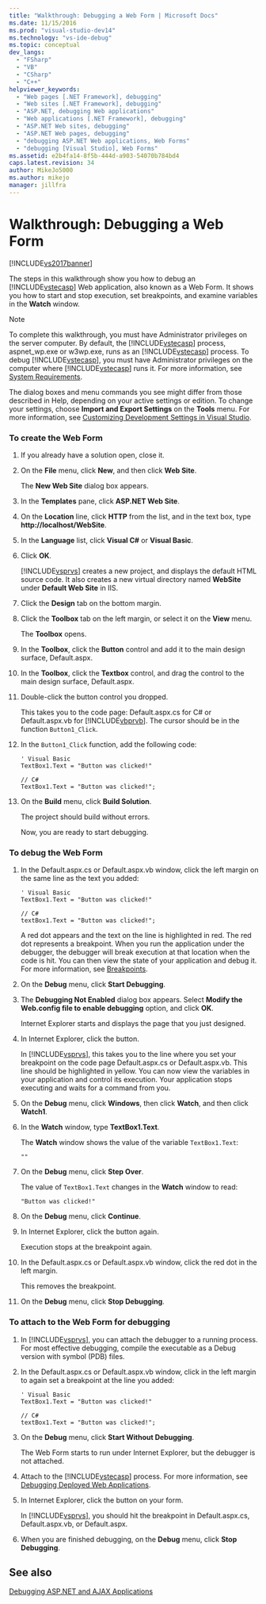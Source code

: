 ```yaml
---
title: "Walkthrough: Debugging a Web Form | Microsoft Docs"
ms.date: 11/15/2016
ms.prod: "visual-studio-dev14"
ms.technology: "vs-ide-debug"
ms.topic: conceptual
dev_langs: 
  - "FSharp"
  - "VB"
  - "CSharp"
  - "C++"
helpviewer_keywords: 
  - "Web pages [.NET Framework], debugging"
  - "Web sites [.NET Framework], debugging"
  - "ASP.NET, debugging Web applications"
  - "Web applications [.NET Framework], debugging"
  - "ASP.NET Web sites, debugging"
  - "ASP.NET Web pages, debugging"
  - "debugging ASP.NET Web applications, Web Forms"
  - "debugging [Visual Studio], Web Forms"
ms.assetid: e2b4fa14-8f5b-444d-a903-54070b784bd4
caps.latest.revision: 34
author: MikeJo5000
ms.author: mikejo
manager: jillfra
---
```

# Walkthrough: Debugging a Web Form
[!INCLUDE[vs2017banner](../includes/vs2017banner.md)]

The steps in this walkthrough show you how to debug an [!INCLUDE[vstecasp](../includes/vstecasp-md.md)] Web application, also known as a Web Form. It shows you how to start and stop execution, set breakpoints, and examine variables in the **Watch** window.  
  
> [!NOTE]
> To complete this walkthrough, you must have Administrator privileges on the server computer. By default, the [!INCLUDE[vstecasp](../includes/vstecasp-md.md)] process, aspnet_wp.exe or w3wp.exe, runs as an [!INCLUDE[vstecasp](../includes/vstecasp-md.md)] process. To debug [!INCLUDE[vstecasp](../includes/vstecasp-md.md)], you must have Administrator privileges on the computer where [!INCLUDE[vstecasp](../includes/vstecasp-md.md)] runs it. For more information, see [System Requirements](../debugger/aspnet-debugging-system-requirements.md).  
  
 The dialog boxes and menu commands you see might differ from those described in Help, depending on your active settings or edition. To change your settings, choose **Import and Export Settings** on the **Tools** menu. For more information, see [Customizing Development Settings in Visual Studio](https://msdn.microsoft.com/22c4debb-4e31-47a8-8f19-16f328d7dcd3).  
  
### To create the Web Form  
  
1. If you already have a solution open, close it.  
  
2. On the **File** menu, click **New**, and then click **Web Site**.  
  
     The **New Web Site** dialog box appears.  
  
3. In the **Templates** pane, click **ASP.NET Web Site**.  
  
4. On the **Location** line, click **HTTP** from the list, and in the text box, type **http://localhost/WebSite**.  
  
5. In the **Language** list, click **Visual C#** or **Visual Basic**.  
  
6. Click **OK**.  
  
     [!INCLUDE[vsprvs](../includes/vsprvs-md.md)] creates a new project, and displays the default HTML source code. It also creates a new virtual directory named **WebSite** under **Default Web Site** in IIS.  
  
7. Click the **Design** tab on the bottom margin.  
  
8. Click the **Toolbox** tab on the left margin, or select it on the **View** menu.  
  
     The **Toolbox** opens.  
  
9. In the **Toolbox**, click the **Button** control and add it to the main design surface, Default.aspx.  
  
10. In the **Toolbox**, click the **Textbox** control, and drag the control to the main design surface, Default.aspx.  
  
11. Double-click the button control you dropped.  
  
     This takes you to the code page: Default.aspx.cs for C# or Default.aspx.vb for [!INCLUDE[vbprvb](../includes/vbprvb-md.md)]. The cursor should be in the function `Button1_Click`.  
  
12. In the `Button1_Click` function, add the following code:  
  
    ```  
    ' Visual Basic  
    TextBox1.Text = "Button was clicked!"  
  
    // C#  
    TextBox1.Text = "Button was clicked!";  
    ```  
  
13. On the **Build** menu, click **Build Solution**.  
  
     The project should build without errors.  
  
     Now, you are ready to start debugging.  
  
### To debug the Web Form  
  
1. In the Default.aspx.cs or Default.aspx.vb window, click the left margin on the same line as the text you added:  
  
    ```  
    ' Visual Basic  
    TextBox1.Text = "Button was clicked!"  
  
    // C#  
    textBox1.Text = "Button was clicked!";  
    ```  
  
     A red dot appears and the text on the line is highlighted in red. The red dot represents a breakpoint. When you run the application under the debugger, the debugger will break execution at that location when the code is hit. You can then view the state of your application and debug it. For more information, see [Breakpoints](https://msdn.microsoft.com/fe4eedc1-71aa-4928-962f-0912c334d583).  
  
2. On the **Debug** menu, click **Start Debugging**.  
  
3. The **Debugging Not Enabled** dialog box appears. Select **Modify the Web.config file to enable debugging** option, and click **OK**.  
  
     Internet Explorer starts and displays the page that you just designed.  
  
4. In Internet Explorer, click the button.  
  
     In [!INCLUDE[vsprvs](../includes/vsprvs-md.md)], this takes you to the line where you set your breakpoint on the code page Default.aspx.cs or Default.aspx.vb. This line should be highlighted in yellow. You can now view the variables in your application and control its execution. Your application stops executing and waits for a command from you.  
  
5. On the **Debug** menu, click **Windows**, then click **Watch**, and then click **Watch1**.  
  
6. In the **Watch** window, type **TextBox1.Text**.  
  
     The **Watch** window shows the value of the variable `TextBox1.Text`:  
  
    ```  
    ""  
    ```  
  
7. On the **Debug** menu, click **Step Over**.  
  
     The value of `TextBox1.Text` changes in the **Watch** window to read:  
  
    ```  
    "Button was clicked!"  
    ```  
  
8. On the **Debug** menu, click **Continue**.  
  
9. In Internet Explorer, click the button again.  
  
     Execution stops at the breakpoint again.  
  
10. In the Default.aspx.cs or Default.aspx.vb window, click the red dot in the left margin.  
  
     This removes the breakpoint.  
  
11. On the **Debug** menu, click **Stop Debugging**.  
  
### To attach to the Web Form for debugging  
  
1. In [!INCLUDE[vsprvs](../includes/vsprvs-md.md)], you can attach the debugger to a running process. For most effective debugging, compile the executable as a Debug version with symbol (PDB) files.  
  
2. In the Default.aspx.cs or Default.aspx.vb window, click in the left margin to again set a breakpoint at the line you added:  
  
    ```  
    ' Visual Basic  
    TextBox1.Text = "Button was clicked!"  
  
    // C#  
    textBox1.Text = "Button was clicked!";  
    ```  
  
3. On the **Debug** menu, click **Start Without Debugging**.  
  
     The Web Form starts to run under Internet Explorer, but the debugger is not attached.  
  
4. Attach to the [!INCLUDE[vstecasp](../includes/vstecasp-md.md)] process. For more information, see [Debugging Deployed Web Applications](../debugger/debugging-deployed-web-applications.md).  
  
5. In Internet Explorer, click the button on your form.  
  
     In [!INCLUDE[vsprvs](../includes/vsprvs-md.md)], you should hit the breakpoint in Default.aspx.cs, Default.aspx.vb, or Default.aspx.  
  
6. When you are finished debugging, on the **Debug** menu, click **Stop Debugging**.  
  
## See also  
 [Debugging ASP.NET and AJAX Applications](../debugger/debugging-aspnet-and-ajax-applications.md)
